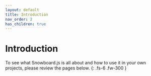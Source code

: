 ```yaml
---
layout: default
title: Introduction
nav_order: 2
has_children: true
---
```


# Introduction

To see what Snowboard.js is all about and how to use it in your own projects, please review the pages below.
{: .fs-6 .fw-300 }
